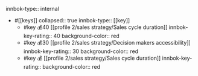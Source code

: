 innbok-type:: internal
- #[[keys]]
  collapsed:: true
  innbok-type:: [[key]]
  - #key 💰40 [[profile 2/sales strategy/Sales cycle duration]]
    innbok-key-rating:: 40
    background-color:: red
  - #key 💰30 [[profile 2/sales strategy/Decision makers accessibility]]
    innbok-key-rating:: 30
    background-color:: red
  - #key 💰 [[profile 2/sales strategy/Sales cycle duration]]
    innbok-key-rating:: 
    background-color:: red



